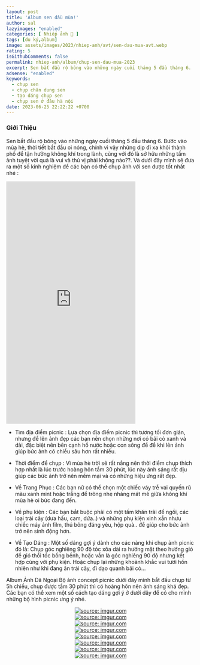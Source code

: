 ```yaml
---
layout: post
title: 'Album sen đầu mùa!'
author: sal
lazyimages: "enabled"
categories: [ Nhiếp ảnh 📸 ]
tags: [du ký,album]
image: assets/images/2023/nhiep-anh/avt/sen-dau-mua-avt.webp
rating: 5
isGithubComments: false
permalink: nhiep-anh/album/chup-sen-dau-mua-2023
excerpt: Sen bắt đầu rộ bông vào những ngày cuối tháng 5 đầu tháng 6.  Bước vào mùa hè, thời tiết bắt đầu oi nóng, chính vì vậy những dịp đi xa khỏi thành phố để tận hưởng không khí trong lành, cùng với đó là sở hữu những tấm ảnh tuyệt vời quả là vui và thú vị phải không nào??. Và dưới đây mình sẽ đưa ra một số kinh nghiệm để các bạn có thể chụp ảnh với sen được tốt nhất nhé.
adsense: "enabled"
keywords:
  - chụp sen
  - chụp chân dung sen
  - tạo dáng chụp sen
  - chụp sen ở đâu hà nội
date: 2023-06-25 22:22:22 +0700
---
```


### Giới Thiệu

Sen bắt đầu rộ bông vào những ngày cuối tháng 5 đầu tháng 6.  Bước vào mùa hè, thời tiết bắt đầu oi nóng, chính vì vậy những dịp đi xa khỏi thành phố để tận hưởng không khí trong lành, cùng với đó là sở hữu những tấm ảnh tuyệt vời quả là vui và thú vị phải không nào??. Và dưới đây mình sẽ đưa ra một số kinh nghiệm để các bạn có thể chụp ảnh với sen được tốt nhất nhé :

<iframe src="https://assets.pinterest.com/ext/embed.html?id=610167449536697685" height="645" width="345" frameborder="0" scrolling="no" ></iframe>

+ Tìm địa điểm picnic : Lựa chọn địa điểm picnic thì tương tối đơn giản, nhưng để lên ảnh đẹp các bạn nên chọn những nơi có bãi cỏ xanh và dài, đặc biệt nên bên cạnh hồ nước hoặc con sông để để khi lên ảnh giúp bức ảnh có chiều sâu hơn rất nhiều.

+ Thời điểm để chụp : Vì mùa hè trời sẽ rất nắng nên thời điểm chụp thích hợp nhất là lúc trước hoàng hôn tầm 30 phút, lúc này ánh sáng rất dịu giúp các bức ảnh trở nên mềm mại và có những hiệu ứng rất đẹp.

+ Về Trang Phục : Các bạn nữ có thể chọn một chiếc váy trễ vai quyến rũ màu xanh mint hoặc trắng để trông nhẹ nhàng mát mẻ giữa không khí mùa hè oi bức đang đến.

+ Về phụ kiện : Các bạn bắt buộc phải có một tấm khăn trải để ngồi, các loại trái cây (dưa hấu, cam, dứa..) và những phụ kiện xinh xắn nhưu chiếc máy ảnh film, thú bông đáng yêu, hộp quà.. để giúp cho bức ảnh trở nên sinh động hơn.

+ Về Tạo Dáng :  Một số dáng gợi ý dành cho các nàng khi chụp ảnh picnic đó là: Chụp góc nghiêng 90 độ tóc xõa dài ra hướng mặt theo hướng gió để gió thổi tóc bồng bềnh, hoặc vẫn là góc nghiêng 90 độ nhưng kết hợp cùng với phụ kiện. Hoặc chụp lại những khoảnh khắc vui tươi hồn nhiên như khi đang ăn trái cây, đi dạo quanh bãi cỏ…

Album Ảnh Dã Ngoại
Bộ ảnh concept picnic dưới đây mình bắt đầu chụp từ 5h chiều, chụp được tầm 30 phút thì có hoàng hôn nên ánh sáng khá đẹp. Các bạn có thể xem một số cách tạo dáng gợi ý ở dưới dây để có cho mình những bộ hình picnic ưng ý nhé.

<div class="content" style="text-align:center; ">
<a href="https://imgur.com/44v9tze"><img src="https://i.imgur.com/44v9tze.jpg" title="source: imgur.com" /></a><br>
<a href="https://imgur.com/7WDlKrk"><img src="https://i.imgur.com/7WDlKrk.jpg" title="source: imgur.com" /></a><br>
<a href="https://imgur.com/UtwLIOi"><img src="https://i.imgur.com/UtwLIOi.jpg" title="source: imgur.com" /></a><br>
<a href="https://imgur.com/S6Ma3LU"><img src="https://i.imgur.com/S6Ma3LU.jpg" title="source: imgur.com" /></a><br>
<a href="https://imgur.com/dIuRELa"><img src="https://i.imgur.com/dIuRELa.jpg" title="source: imgur.com" /></a><br><a href="https://imgur.com/2GssHpl"><img src="https://i.imgur.com/2GssHpl.jpg" title="source: imgur.com" /></a><br><a href="https://imgur.com/VfC49iM"><img src="https://i.imgur.com/VfC49iM.jpg" title="source: imgur.com" /></a><br><a href="https://imgur.com/G5bcYmv"><img src="https://i.imgur.com/G5bcYmv.jpg" title="source: imgur.com" /></a>


</div>





